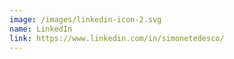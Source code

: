 ```yaml
---
image: /images/linkedin-icon-2.svg
name: LinkedIn
link: https://www.linkedin.com/in/simonetedesco/
---
```

